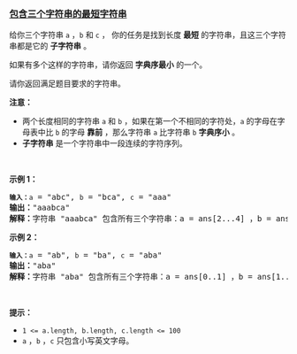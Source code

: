 ### [包含三个字符串的最短字符串](https://leetcode-cn.com/problems/shortest-string-that-contains-three-strings)

给你三个字符串&nbsp;<code>a</code>&nbsp;，<code>b</code>&nbsp;和&nbsp;<code>c</code>&nbsp;， 你的任务是找到长度&nbsp;<strong>最短</strong>&nbsp;的字符串，且这三个字符串都是它的 <strong>子字符串</strong>&nbsp;。
<p>如果有多个这样的字符串，请你返回 <strong>字典序最小</strong>&nbsp;的一个。</p>

<p>请你返回满足题目要求的字符串。</p>

<p><strong>注意：</strong></p>

<ul>
	<li>两个长度相同的字符串 <code>a</code>&nbsp;和 <code>b</code>&nbsp;，如果在第一个不相同的字符处，<code>a</code>&nbsp;的字母在字母表中比 <code>b</code>&nbsp;的字母 <strong>靠前</strong>&nbsp;，那么字符串&nbsp;<code>a</code>&nbsp;比字符串&nbsp;<code>b</code> <strong>字典序小</strong>&nbsp;。</li>
	<li><strong>子字符串</strong>&nbsp;是一个字符串中一段连续的字符序列。</li>
</ul>

<p>&nbsp;</p>

<p><strong>示例 1：</strong></p>

<pre><code><span style=""><b>输入：</b></span>a</code> = "abc", <code>b</code> = "bca", <code>c</code> = "aaa"
<b>输出：</b>"aaabca"
<b>解释：</b>字符串 "aaabca" 包含所有三个字符串：a = ans[2...4] ，b = ans[3..5] ，c = ans[0..2] 。结果字符串的长度至少为 6 ，且"aaabca" 是字典序最小的一个。</pre>

<p><strong>示例 2：</strong></p>

<pre><code><span style=""><b>输入：</b></span>a</code> = "ab", <code>b</code> = "ba", <code>c</code> = "aba"
<b>输出：</b>"aba"
<strong>解释：</strong>字符串 "aba" 包含所有三个字符串：a = ans[0..1] ，b = ans[1..2] ，c = ans[0..2] 。由于 c 的长度为 3 ，结果字符串的长度至少为 3 。"aba" 是字典序最小的一个。
</pre>

<p>&nbsp;</p>

<p><strong>提示：</strong></p>

<ul>
	<li><code>1 &lt;= a.length, b.length, c.length &lt;= 100</code></li>
	<li><code>a</code>&nbsp;，<code>b</code>&nbsp;，<code>c</code>&nbsp;只包含小写英文字母。</li>
</ul>
